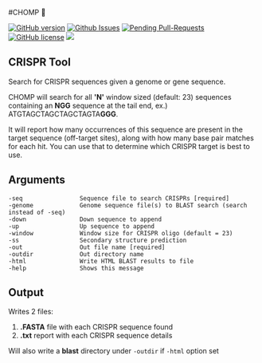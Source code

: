 #CHOMP 🐊


[![GitHub version](https://badge.fury.io/gh/bretonics%2FCHOMP.svg)](http://badge.fury.io/gh/bretonics%2FCHOMP)
[![Github Issues](http://githubbadges.herokuapp.com/bretonics/CHOMP/issues)](https://github.com/bretonics/CHOMP/issues)
[![Pending Pull-Requests](http://githubbadges.herokuapp.com/bretonics/CHOMP/pulls)](https://github.com/bretonics/CHOMP/pulls)
[![GitHub license](https://img.shields.io/badge/License-MIT-red.svg)](https://bretonics.mit-license.org/)
![](https://reposs.herokuapp.com/?path=bretonics/CHOMP&color=lightgrey)



CRISPR Tool
---
Search for CRISPR sequences given a genome or gene sequence.

CHOMP will search for all **'N'** window sized (default: 23) sequences containing an **NGG** sequence at the tail end, ex.) ATGTAGCTAGCTAGCTAGTA**GGG**.

It will report how many occurrences of this sequence are present in the target sequence (off-target sites), along with how many base pair matches for each hit. You can use that to determine which CRISPR target is best to use.


## Arguments
	-seq                Sequence file to search CRISPRs [required]
	-genome             Genome sequence file(s) to BLAST search (search instead of -seq)
	-down               Down sequence to append
	-up                 Up sequence to append
	-window             Window size for CRISPR oligo (default = 23)
	-ss                 Secondary structure prediction
	-out                Out file name [required]
	-outdir             Out directory name
	-html               Write HTML BLAST results to file
	-help               Shows this message

## Output
Writes 2 files:

1. **.FASTA** file with each CRISPR sequence found
2. **.txt** report with each CRISPR sequence details

Will also write a **blast** directory under `-outdir` if `-html` option set
